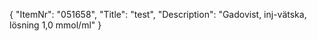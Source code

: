 {
  "ItemNr": "051658",
  "Title": "test",
  "Description": "Gadovist, inj-vätska, lösning 1,0 mmol/ml"
}